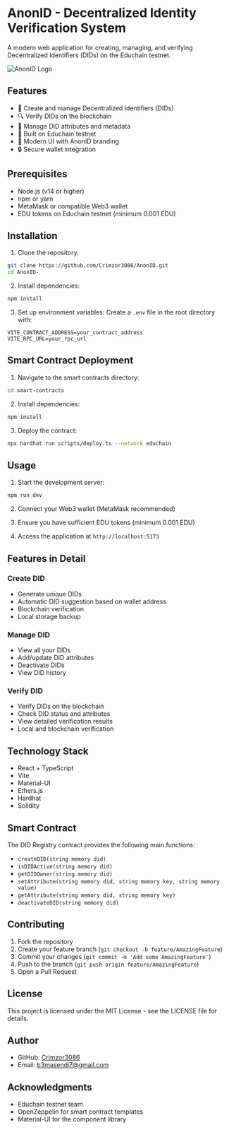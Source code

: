 # AnonID - Decentralized Identity Verification System

A modern web application for creating, managing, and verifying Decentralized Identifiers (DIDs) on the Educhain testnet.

![AnonID Logo](src/components/Logo.tsx)

## Features

- 🔐 Create and manage Decentralized Identifiers (DIDs)
- 🔍 Verify DIDs on the blockchain
- 💼 Manage DID attributes and metadata
- 🔗 Built on Educhain testnet
- 🎨 Modern UI with AnonID branding
- 🔒 Secure wallet integration

## Prerequisites

- Node.js (v14 or higher)
- npm or yarn
- MetaMask or compatible Web3 wallet
- EDU tokens on Educhain testnet (minimum 0.001 EDU)

## Installation

1. Clone the repository:
```bash
git clone https://github.com/Crimzor3086/AnonID.git
cd AnonID-
```

2. Install dependencies:
```bash
npm install
```

3. Set up environment variables:
Create a `.env` file in the root directory with:
```
VITE_CONTRACT_ADDRESS=your_contract_address
VITE_RPC_URL=your_rpc_url
```

## Smart Contract Deployment

1. Navigate to the smart contracts directory:
```bash
cd smart-contracts
```

2. Install dependencies:
```bash
npm install
```

3. Deploy the contract:
```bash
npx hardhat run scripts/deploy.ts --network educhain
```

## Usage

1. Start the development server:
```bash
npm run dev
```

2. Connect your Web3 wallet (MetaMask recommended)

3. Ensure you have sufficient EDU tokens (minimum 0.001 EDU)

4. Access the application at `http://localhost:5173`

## Features in Detail

### Create DID
- Generate unique DIDs
- Automatic DID suggestion based on wallet address
- Blockchain verification
- Local storage backup

### Manage DID
- View all your DIDs
- Add/update DID attributes
- Deactivate DIDs
- View DID history

### Verify DID
- Verify DIDs on the blockchain
- Check DID status and attributes
- View detailed verification results
- Local and blockchain verification

## Technology Stack

- React + TypeScript
- Vite
- Material-UI
- Ethers.js
- Hardhat
- Solidity

## Smart Contract

The DID Registry contract provides the following main functions:
- `createDID(string memory did)`
- `isDIDActive(string memory did)`
- `getDIDOwner(string memory did)`
- `setAttribute(string memory did, string memory key, string memory value)`
- `getAttribute(string memory did, string memory key)`
- `deactivateDID(string memory did)`

## Contributing

1. Fork the repository
2. Create your feature branch (`git checkout -b feature/AmazingFeature`)
3. Commit your changes (`git commit -m 'Add some AmazingFeature'`)
4. Push to the branch (`git push origin feature/AmazingFeature`)
5. Open a Pull Request

## License

This project is licensed under the MIT License - see the LICENSE file for details.

## Author

- GitHub: [Crimzor3086](https://github.com/Crimzor3086)
- Email: b3masendi7@gmail.com

## Acknowledgments

- Educhain testnet team
- OpenZeppelin for smart contract templates
- Material-UI for the component library
